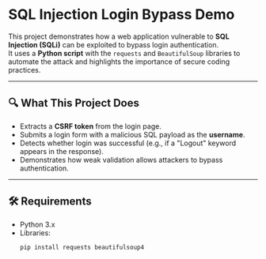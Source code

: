 # SQL Injection Login Bypass Demo

This project demonstrates how a web application vulnerable to **SQL Injection (SQLi)** can be exploited to bypass login authentication.  
It uses a **Python script** with the `requests` and `BeautifulSoup` libraries to automate the attack and highlights the importance of secure coding practices.

---

## 🔍 What This Project Does
- Extracts a **CSRF token** from the login page.
- Submits a login form with a malicious SQL payload as the **username**.
- Detects whether login was successful (e.g., if a "Logout" keyword appears in the response).
- Demonstrates how weak validation allows attackers to bypass authentication.

---

## 🛠 Requirements
- Python 3.x  
- Libraries:
  ```bash
  pip install requests beautifulsoup4
